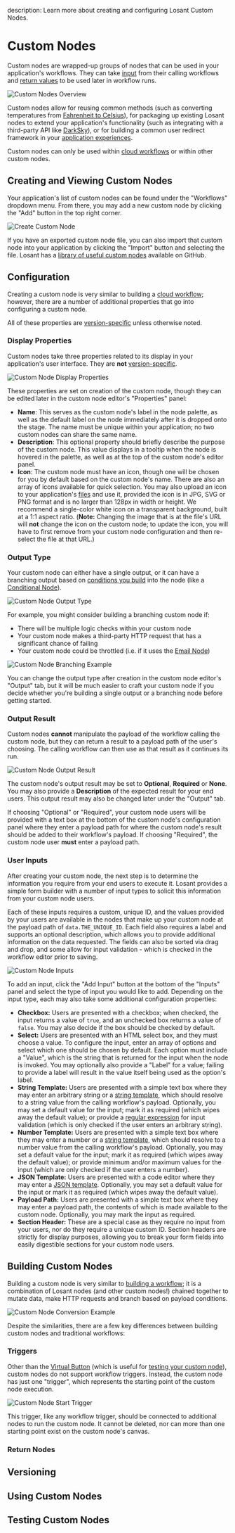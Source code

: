 description: Learn more about creating and configuring Losant Custom Nodes.

# Custom Nodes

Custom nodes are wrapped-up groups of nodes that can be used in your application's workflows. They can take [input](#user-input) from their calling workflows and [return values](#output-mode) to be used later in workflow runs.

![Custom Nodes Overview](/images/workflows/custom-nodes-overview.png "Custom Nodes Overview")

Custom nodes allow for reusing common methods (such as converting temperatures from [Fahrenheit to Celsius](https://www.almanac.com/content/temperature-conversion)), for packaging up existing Losant nodes to extend your application's functionality (such as integrating with a third-party API like [DarkSky](https://darksky.net/dev)), or for building a common user redirect framework in your [application experiences](/experiences/overview/).

Custom nodes can only be used within [cloud workflows](/workflows/cloud-workflows/) or within other custom nodes.

## Creating and Viewing Custom Nodes

Your application's list of custom nodes can be found under the "Workflows" dropdown menu. From there, you may add a new custom node by clicking the "Add" button in the top right corner.

![Create Custom Node](/images/workflows/custom-nodes-create.png "Create Custom Node")

If you have an exported custom node file, you can also import that custom node into your application by clicking the "Import" button and selecting the file. Losant has a [library of useful custom nodes](https://github.com/Losant/workflow-node-catalog) available on GitHub.

## Configuration

Creating a custom node is very similar to building a [cloud workflow](/workflows/cloud-workflows/); however, there are a number of additional properties that go into configuring a custom node. 

All of these properties are [version-specific](#versioning) unless otherwise noted.

### Display Properties

Custom nodes take three properties related to its display in your application's user interface. They are **not** [version-specific](#versioning).

![Custom Node Display Properties](/images/workflows/custom-nodes-display-properties.png "Custom Node Display Properties")

These properties are set on creation of the custom node, though they can be edited later in the custom node editor's "Properties" panel:

* **Name**: This serves as the custom node's label in the node palette, as well as the default label on the node immediately after it is dropped onto the stage. The name must be unique within your application; no two custom nodes can share the same name.
* **Description**: This optional property should briefly describe the purpose of the custom node. This value displays in a tooltip when the node is hovered in the palette, as well as at the top of the custom node's editor panel.
* **Icon**: The custom node must have an icon, though one will be chosen for you by default based on the custom node's name. There are also an array of icons available for quick selection. You may also upload an icon to your application's [files](/applications/files/) and use it, provided the icon is in JPG, SVG or PNG format and is no larger than 128px in width or height. We recommend a single-color white icon on a transparent background, built at a 1:1 aspect ratio. (**Note:** Changing the image that is at the file's URL will **not** change the icon on the custom node; to update the icon, you will have to first remove from your custom node configuration and then re-select the file at that URL.)

### Output Type

Your custom node can either have a single output, or it can have a branching output based on [conditions you build](#building-custom-nodes) into the node (like a [Conditional Node](/workflows/logic/conditional/)).

![Custom Node Output Type](/images/workflows/custom-nodes-output-type.png "Custom Node Output Type")

For example, you might consider building a branching custom node if:

* There will be multiple logic checks within your custom node
* Your custom node makes a third-party HTTP request that has a significant chance of failing
* Your custom node could be throttled (i.e. if it uses the [Email Node](/workflows/outputs/email/))

![Custom Node Branching Example](/images/workflows/custom-nodes-branching-example.png "Custom Node Branching Example")

You can change the output type after creation in the custom node editor's "Output" tab, but it will be much easier to craft your custom node if you decide whether you're building a single output or a branching node before getting started.

### Output Result

Custom nodes **cannot** manipulate the payload of the workflow calling the custom node, but they can return a result to a payload path of the user's choosing. The calling workflow can then use as that result as it continues its run.

![Custom Node Output Result](/images/workflows/custom-nodes-output-result.png "Custom Node Output Result")

The custom node's output result may be set to **Optional**, **Required** or **None**. You may also provide a **Description** of the expected result for your end users. This output result may also be changed later under the "Output" tab.

If choosing "Optional" or "Required", your custom node users will be provided with a text box at the bottom of the custom node's configuration panel where they enter a payload path for where the custom node's result should be added to their workflow's payload. If choosing "Required", the custom node user **must** enter a payload path.

### User Inputs

After creating your custom node, the next step is to determine the information you require from your end users to execute it. Losant provides a simple form builder with a number of input types to solicit this information from your custom node users.

Each of these inputs requires a custom, unique ID, and the values provided by your users are available in the nodes that make up your custom node at the payload path of `data.THE_UNIQUE_ID`. Each field also requires a label and supports an optional description, which allows you to provide additional information on the data requested. The fields can also be sorted via drag and drop, and some allow for input validation - which is checked in the workflow editor prior to saving.

![Custom Node Inputs](/images/workflows/custom-nodes-inputs.png "Custom Node Inputs")

To add an input, click the "Add Input" button at the bottom of the "Inputs" panel and select the type of input you would like to add. Depending on the input type, each may also take some additional configuration properties:

* **Checkbox:** Users are presented with a checkbox; when checked, the input returns a value of `true`, and an unchecked box returns a value of `false`. You may also decide if the box should be checked by default.
* **Select:** Users are presented with an HTML select box, and they must choose a value. To configure the input, enter an array of options and select which one should be chosen by default. Each option must include a "Value", which is the string that is returned for the input when the node is invoked. You may optionally also provide a "Label" for a value; failing to provide a label will result in the value itself being used as the option's label.
* **String Template:** Users are presented with a simple text box where they may enter an arbitrary string or a [string template](/workflows/accessing-payload-data/#string-templates), which should resolve to a string value from the calling workflow's payload. Optionally, you may set a default value for the input; mark it as required (which wipes away the default value); or provide a [regular expression](https://developer.mozilla.org/en-US/docs/Web/JavaScript/Guide/Regular_Expressions) for input validation (which is only checked if the user enters an arbitrary string).
* **Number Template:** Users are presented with a simple text box where they may enter a number or a [string template](/workflows/accessing-payload-data/#string-templates), which should resolve to a number value from the calling workflow's payload. Optionally, you may set a default value for the input; mark it as required (which wipes away the default value); or provide minimum and/or maximum values for the input (which are only checked if the user enters a number).
* **JSON Template:** Users are presented with a code editor where they may enter a [JSON template](/workflows/accessing-payload-data/#json-templates). Optionally, you may set a default value for the input or mark it as required (which wipes away the default value).
* **Payload Path:** Users are presented with a simple text box where they may enter a payload path, the contents of which is made available to the custom node. Optionally, you may mark the input as required.
* **Section Header:** These are a special case as they require no input from your users, nor do they require a unique custom ID. Section headers are strictly for display purposes, allowing you to break your form fields into easily digestible sections for your custom node users.

## Building Custom Nodes

Building a custom node is very similar to [building a workflow](/workflows/overview/#overview); it is a combination of Losant nodes (and other custom nodes!) chained together to mutate data, make HTTP requests and branch based on payload conditions.

![Custom Node Conversion Example](/images/workflows/custom-nodes-conversion-example.png "Custom Node Conversion Example")

Despite the similarities, there are a few key differences between building custom nodes and traditional workflows:

### Triggers

Other than the [Virtual Button](/workflows/triggers/virtual-button/) (which is useful for [testing your custom node](#testing-custom-nodes)), custom nodes do not support workflow triggers. Instead, the custom node has just one "trigger", which represents the starting point of the custom node execution.

![Custom Node Start Trigger](/images/workflows/custom-nodes-start-trigger.png "Custom Node Start Trigger")

This trigger, like any workflow trigger, should be connected to additional nodes to run the custom node. It cannot be deleted, nor can more than one starting point exist on the custom node's canvas.

### Return Nodes

## Versioning

## Using Custom Nodes

## Testing Custom Nodes